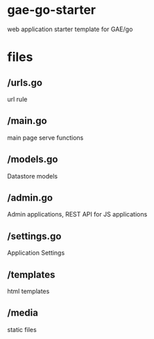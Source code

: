 gae-go-starter
==============

web application starter template for GAE/go

# files
## /urls.go
url rule

## /main.go
main page serve functions

## /models.go
Datastore models

## /admin.go
Admin applications, REST API for JS applications

## /settings.go
Application Settings

## /templates
html templates

## /media
static files
